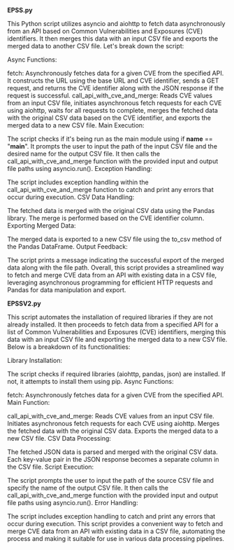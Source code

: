 **EPSS.py**

This Python script utilizes asyncio and aiohttp to fetch data asynchronously from an API based on Common Vulnerabilities and Exposures (CVE) identifiers. It then merges this data with an input CSV file and exports the merged data to another CSV file. Let's break down the script:

Async Functions:

fetch: Asynchronously fetches data for a given CVE from the specified API. It constructs the URL using the base URL and CVE identifier, sends a GET request, and returns the CVE identifier along with the JSON response if the request is successful.
call_api_with_cve_and_merge: Reads CVE values from an input CSV file, initiates asynchronous fetch requests for each CVE using aiohttp, waits for all requests to complete, merges the fetched data with the original CSV data based on the CVE identifier, and exports the merged data to a new CSV file.
Main Execution:

The script checks if it's being run as the main module using if __name__ == "__main__".
It prompts the user to input the path of the input CSV file and the desired name for the output CSV file.
It then calls the call_api_with_cve_and_merge function with the provided input and output file paths using asyncio.run().
Exception Handling:

The script includes exception handling within the call_api_with_cve_and_merge function to catch and print any errors that occur during execution.
CSV Data Handling:

The fetched data is merged with the original CSV data using the Pandas library. The merge is performed based on the CVE identifier column.
Exporting Merged Data:

The merged data is exported to a new CSV file using the to_csv method of the Pandas DataFrame.
Output Feedback:

The script prints a message indicating the successful export of the merged data along with the file path.
Overall, this script provides a streamlined way to fetch and merge CVE data from an API with existing data in a CSV file, leveraging asynchronous programming for efficient HTTP requests and Pandas for data manipulation and export.


**EPSSV2.py**

This script automates the installation of required libraries if they are not already installed. It then proceeds to fetch data from a specified API for a list of Common Vulnerabilities and Exposures (CVE) identifiers, merging this data with an input CSV file and exporting the merged data to a new CSV file. Below is a breakdown of its functionalities:

Library Installation:

The script checks if required libraries (aiohttp, pandas, json) are installed. If not, it attempts to install them using pip.
Async Functions:

fetch: Asynchronously fetches data for a given CVE from the specified API.
Main Function:

call_api_with_cve_and_merge: Reads CVE values from an input CSV file. Initiates asynchronous fetch requests for each CVE using aiohttp. Merges the fetched data with the original CSV data. Exports the merged data to a new CSV file.
CSV Data Processing:

The fetched JSON data is parsed and merged with the original CSV data. Each key-value pair in the JSON response becomes a separate column in the CSV file.
Script Execution:

The script prompts the user to input the path of the source CSV file and specify the name of the output CSV file.
It then calls the call_api_with_cve_and_merge function with the provided input and output file paths using asyncio.run().
Error Handling:

The script includes exception handling to catch and print any errors that occur during execution.
This script provides a convenient way to fetch and merge CVE data from an API with existing data in a CSV file, automating the process and making it suitable for use in various data processing pipelines.
